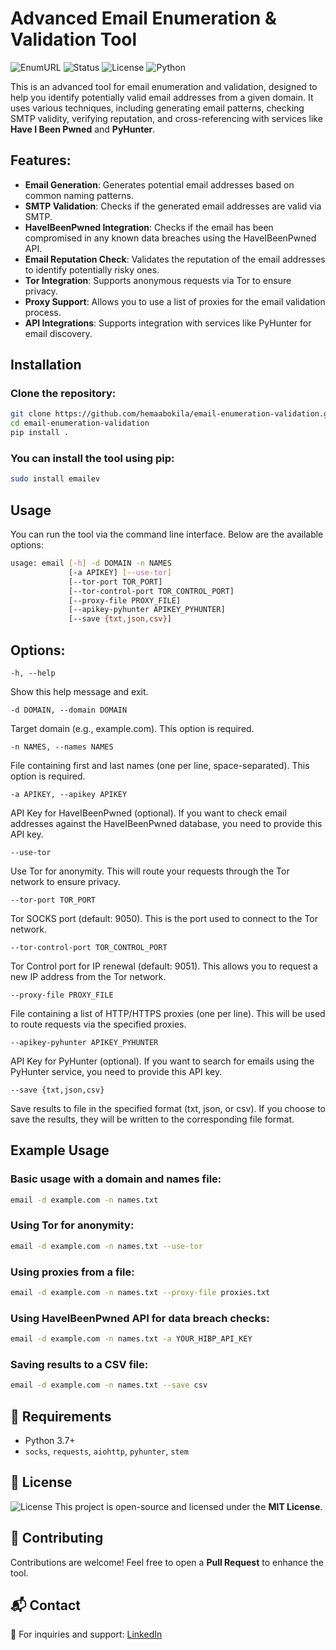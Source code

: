 # Advanced Email Enumeration & Validation Tool

![EnumURL](https://img.shields.io/badge/Email%20Enumeration-Advanced-blue.svg)
![Status](https://img.shields.io/badge/Status-Active-green.svg)
![License](https://img.shields.io/badge/License-MIT-yellow.svg)
![Python](https://img.shields.io/badge/Python-3.7%2B-blue.svg)

This is an advanced tool for email enumeration and validation, designed to help you identify potentially valid email addresses from a given domain. It uses various techniques, including generating email patterns, checking SMTP validity, verifying reputation, and cross-referencing with services like **Have I Been Pwned** and **PyHunter**.

## Features:
- **Email Generation**: Generates potential email addresses based on common naming patterns.
- **SMTP Validation**: Checks if the generated email addresses are valid via SMTP.
- **HaveIBeenPwned Integration**: Checks if the email has been compromised in any known data breaches using the HaveIBeenPwned API.
- **Email Reputation Check**: Validates the reputation of the email addresses to identify potentially risky ones.
- **Tor Integration**: Supports anonymous requests via Tor to ensure privacy.
- **Proxy Support**: Allows you to use a list of proxies for the email validation process.
- **API Integrations**: Supports integration with services like PyHunter for email discovery.

## Installation

### Clone the repository:

```bash
git clone https://github.com/hemaabokila/email-enumeration-validation.git
cd email-enumeration-validation
pip install .
```
### You can install the tool using pip:

```bash
sudo install emailev
```
## Usage
You can run the tool via the command line interface. Below are the available options:

```bash
usage: email [-h] -d DOMAIN -n NAMES
             [-a APIKEY] [--use-tor]
             [--tor-port TOR_PORT]
             [--tor-control-port TOR_CONTROL_PORT]
             [--proxy-file PROXY_FILE]
             [--apikey-pyhunter APIKEY_PYHUNTER]
             [--save {txt,json,csv}]
```
## Options:

`-h, --help`

Show this help message and exit.

`-d DOMAIN, --domain DOMAIN`

Target domain (e.g., example.com). This option is required.

`-n NAMES, --names NAMES`

File containing first and last names (one per line, space-separated). This option is required.

`-a APIKEY, --apikey APIKEY`

API Key for HaveIBeenPwned (optional). If you want to check email addresses against the HaveIBeenPwned database, you need to provide this API key.

`--use-tor`

Use Tor for anonymity. This will route your requests through the Tor network to ensure privacy.

`--tor-port TOR_PORT`

Tor SOCKS port (default: 9050). This is the port used to connect to the Tor network.

`--tor-control-port TOR_CONTROL_PORT`

Tor Control port for IP renewal (default: 9051). This allows you to request a new IP address from the Tor network.

`--proxy-file PROXY_FILE`

File containing a list of HTTP/HTTPS proxies (one per line). This will be used to route requests via the specified proxies.

`--apikey-pyhunter APIKEY_PYHUNTER`

API Key for PyHunter (optional). If you want to search for emails using the PyHunter service, you need to provide this API key.

`--save {txt,json,csv}`

Save results to file in the specified format (txt, json, or csv). If you choose to save the results, they will be written to the corresponding file format.

## Example Usage
### Basic usage with a domain and names file:
```bash
email -d example.com -n names.txt
```
### Using Tor for anonymity:
```bash
email -d example.com -n names.txt --use-tor
```
### Using proxies from a file:
```bash
email -d example.com -n names.txt --proxy-file proxies.txt
```
### Using HaveIBeenPwned API for data breach checks:
```bash
email -d example.com -n names.txt -a YOUR_HIBP_API_KEY
```
### Saving results to a CSV file:
```bash
email -d example.com -n names.txt --save csv
```
## 🔧 Requirements
- Python 3.7+
- `socks`, `requests`, `aiohttp`, `pyhunter`, `stem`

## 📜 License
![License](https://img.shields.io/badge/License-MIT-yellow.svg)
This project is open-source and licensed under the **MIT License**.

## 🤝 Contributing
Contributions are welcome! Feel free to open a **Pull Request** to enhance the tool.

## 📬 Contact
📧 For inquiries and support: [LinkedIn](https://www.linkedin.com/in/ibrahem-abo-kila)

